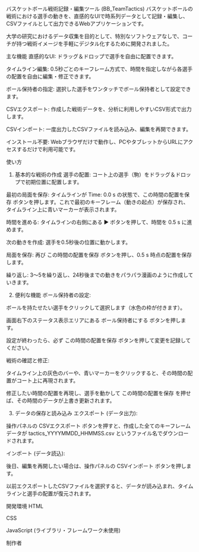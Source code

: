 
バスケットボール戦術記録・編集ツール (BB_TeamTactics)
バスケットボールの戦術における選手の動きを、直感的なUIで時系列データとして記録・編集し、CSVファイルとして出力できるWebアプリケーションです。

大学の研究におけるデータ収集を目的として、特別なソフトウェアなしで、コーチが持つ戦術イメージを手軽にデジタル化するために開発されました。



主な機能
直感的なUI: ドラッグ＆ドロップで選手を自由に配置できます。

タイムライン編集: 0.5秒ごとのキーフレーム方式で、時間を指定しながら各選手の配置を自由に編集・修正できます。

ボール保持者の指定: 選択した選手をワンタッチでボール保持者として設定できます。

CSVエクスポート: 作成した戦術データを、分析に利用しやすいCSV形式で出力します。

CSVインポート: 一度出力したCSVファイルを読み込み、編集を再開できます。

インストール不要: Webブラウザだけで動作し、PCやタブレットからURLにアクセスするだけで利用可能です。

使い方
1. 基本的な戦術の作成
選手の配置: コート上の選手（駒）をドラッグ＆ドロップで初期位置に配置します。

最初の局面を保存: タイムラインが Time: 0.0 s の状態で、この時間の配置を保存 ボタンを押します。これで最初のキーフレーム（動きの起点）が保存され、タイムライン上に青いマーカーが表示されます。

時間を進める: タイムラインの右側にある ▶ ボタンを押して、時間を 0.5 s に進めます。

次の動きを作成: 選手を0.5秒後の位置に動かします。

局面を保存: 再び この時間の配置を保存 ボタンを押し、0.5 s 時点の配置を保存します。

繰り返し: 3〜5を繰り返し、24秒後までの動きをパラパラ漫画のように作成していきます。

2. 便利な機能
ボール保持者の設定:

ボールを持たせたい選手をクリックして選択します（水色の枠が付きます）。

画面右下のステータス表示エリアにある ボール保持者にする ボタンを押します。

設定が終わったら、必ず この時間の配置を保存 ボタンを押して変更を記録してください。

戦術の確認と修正:

タイムライン上の灰色のバーや、青いマーカーをクリックすると、その時間の配置がコート上に再現されます。

修正したい時間の配置を再現し、選手を動かして この時間の配置を保存 を押せば、その時間のデータが上書き更新されます。

3. データの保存と読み込み
エクスポート (データ出力):

操作パネルの CSVエクスポート ボタンを押すと、作成した全てのキーフレームデータが tactics_YYYYMMDD_HHMMSS.csv というファイル名でダウンロードされます。

インポート (データ読込):

後日、編集を再開したい場合は、操作パネルの CSVインポート ボタンを押します。

以前エクスポートしたCSVファイルを選択すると、データが読み込まれ、タイムラインと選手の配置が復元されます。

開発環境
HTML

CSS

JavaScript (ライブラリ・フレームワーク未使用)

制作者

